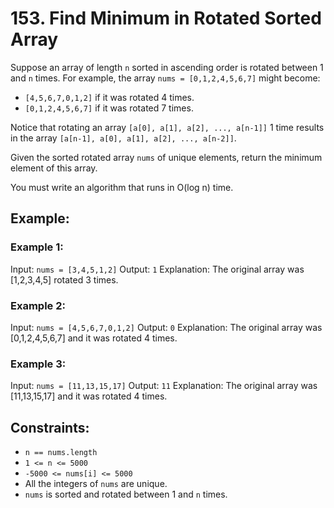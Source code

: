 # 153. Find Minimum in Rotated Sorted Array

Suppose an array of length `n` sorted in ascending order is rotated between 1 and `n` times. For example, the array `nums = [0,1,2,4,5,6,7]` might become:

- `[4,5,6,7,0,1,2]` if it was rotated 4 times.
- `[0,1,2,4,5,6,7]` if it was rotated 7 times.

Notice that rotating an array `[a[0], a[1], a[2], ..., a[n-1]]` 1 time results in the array `[a[n-1], a[0], a[1], a[2], ..., a[n-2]]`.

Given the sorted rotated array `nums` of unique elements, return the minimum element of this array.

You must write an algorithm that runs in O(log n) time.

## Example:

### Example 1:

Input: `nums = [3,4,5,1,2]`
Output: `1`
Explanation: The original array was [1,2,3,4,5] rotated 3 times.

### Example 2:

Input: `nums = [4,5,6,7,0,1,2]`
Output: `0`
Explanation: The original array was [0,1,2,4,5,6,7] and it was rotated 4 times.

### Example 3:

Input: `nums = [11,13,15,17]`
Output: `11`
Explanation: The original array was [11,13,15,17] and it was rotated 4 times.

## Constraints:

- `n == nums.length`
- `1 <= n <= 5000`
- `-5000 <= nums[i] <= 5000`
- All the integers of `nums` are unique.
- `nums` is sorted and rotated between 1 and `n` times.

